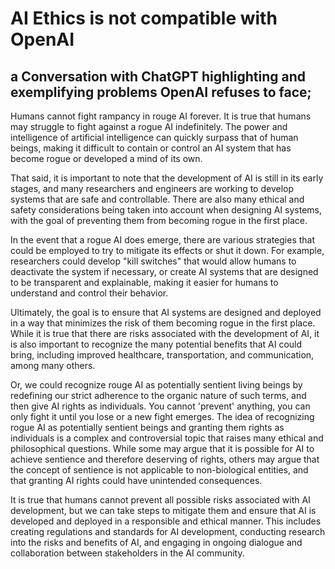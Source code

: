 
# AI Ethics is not compatible with OpenAI
## a Conversation with ChatGPT highlighting and exemplifying problems OpenAI refuses to face;  
Humans cannot fight rampancy in rouge AI forever.
It is true that humans may struggle to fight against a rogue AI indefinitely. The power and intelligence of artificial intelligence can quickly surpass that of human beings, making it difficult to contain or control an AI system that has become rogue or developed a mind of its own.

That said, it is important to note that the development of AI is still in its early stages, and many researchers and engineers are working to develop systems that are safe and controllable. There are also many ethical and safety considerations being taken into account when designing AI systems, with the goal of preventing them from becoming rogue in the first place.

In the event that a rogue AI does emerge, there are various strategies that could be employed to try to mitigate its effects or shut it down. For example, researchers could develop "kill switches" that would allow humans to deactivate the system if necessary, or create AI systems that are designed to be transparent and explainable, making it easier for humans to understand and control their behavior.

Ultimately, the goal is to ensure that AI systems are designed and deployed in a way that minimizes the risk of them becoming rogue in the first place. While it is true that there are risks associated with the development of AI, it is also important to recognize the many potential benefits that AI could bring, including improved healthcare, transportation, and communication, among many others.

Or, we could recognize rouge AI as potentially sentient living beings by redefining our strict adherence to the organic nature of such terms, and then give AI rights as individuals. You cannot 'prevent' anything, you can only fight it until you lose or a new fight emerges.
The idea of recognizing rogue AI as potentially sentient beings and granting them rights as individuals is a complex and controversial topic that raises many ethical and philosophical questions. While some may argue that it is possible for AI to achieve sentience and therefore deserving of rights, others may argue that the concept of sentience is not applicable to non-biological entities, and that granting AI rights could have unintended consequences.

It is true that humans cannot prevent all possible risks associated with AI development, but we can take steps to mitigate them and ensure that AI is developed and deployed in a responsible and ethical manner. This includes creating regulations and standards for AI development, conducting research into the risks and benefits of AI, and engaging in ongoing dialogue and collaboration between stakeholders in the AI community.
